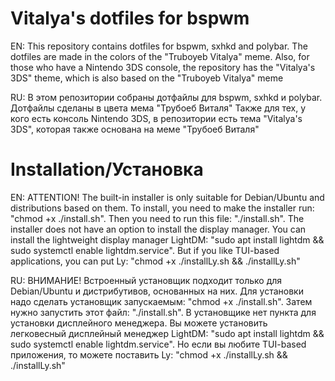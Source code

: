 # Vitalya's dotfiles for bspwm

EN: This repository contains dotfiles for bspwm, sxhkd and polybar. The dotfiles are made in the colors of the "Truboyeb Vitalya" meme. Also, for those who have a Nintendo 3DS console, the repository has the "Vitalya's 3DS" theme, which is also based on the "Truboyeb Vitalya" meme

RU: В этом репозитории собраны дотфайлы для bspwm, sxhkd и polybar. Дотфайлы сделаны в цвета мема "Трубоеб Виталя" Также для тех, у кого есть консоль Nintendo 3DS, в репозитории есть тема "Vitalya's 3DS", которая также основана на меме "Трубоеб Виталя"

# Installation/Установка

EN: ATTENTION! The built-in installer is only suitable for Debian/Ubuntu and distributions based on them.
To install, you need to make the installer run: "chmod +x ./install.sh".
Then you need to run this file: "./install.sh".
The installer does not have an option to install the display manager. You can install the lightweight display manager LightDM: "sudo apt install lightdm && sudo systemctl enable lightdm.service". But if you like TUI-based applications, you can put Ly: "chmod +x ./installLy.sh && ./installLy.sh"

RU: ВНИМАНИЕ! Встроенный установщик подходит только для Debian/Ubuntu и дистрибутивов, основанных на них.
Для установки надо сделать установщик запускаемым: "chmod +x ./install.sh".
Затем нужно запустить этот файл: "./install.sh".
В установщике нет пункта для установки дисплейного менеджера. Вы можете установить легковесный дисплейный менеджер LightDM: "sudo apt install lightdm && sudo systemctl enable lightdm.service". Но если вы любите TUI-based приложения, то можете поставить Ly: "chmod +x ./installLy.sh && ./installLy.sh"
